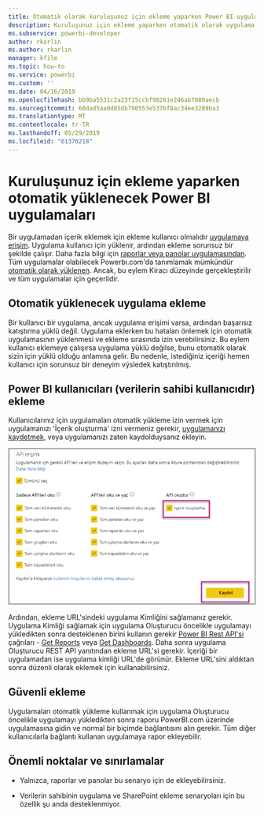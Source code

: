 ```yaml
---
title: Otomatik olarak kuruluşunuz için ekleme yaparken Power BI uygulamaları yükle
description: Kuruluşunuz için ekleme yaparken otomatik olarak uygulama yükleme Power BI hakkında bilgi edinin.
ms.subservice: powerbi-developer
author: rkarlin
ms.author: rkarlin
manager: kfile
ms.topic: how-to
ms.service: powerbi
ms.custom: ''
ms.date: 04/16/2019
ms.openlocfilehash: bb9ba5531c2a23f15ccbf98261e246ab7080aecb
ms.sourcegitcommit: 60dad5aa0d85db790553e537bf8ac34ee3289ba3
ms.translationtype: MT
ms.contentlocale: tr-TR
ms.lasthandoff: 05/29/2019
ms.locfileid: "61376218"
---
```

# <a name="auto-install-power-bi-apps-when-embedding-for-your-organization"></a>Kuruluşunuz için ekleme yaparken otomatik yüklenecek Power BI uygulamaları

Bir uygulamadan içerik eklemek için ekleme kullanıcı olmalıdır [uygulamaya erişim](../service-create-distribute-apps.md). Uygulama kullanıcı için yüklenir, ardından ekleme sorunsuz bir şekilde çalışır. Daha fazla bilgi için [raporlar veya panolar uygulamasından](embed-from-apps.md). Tüm uygulamalar olabilecek Powerbı.com'da tanımlamak mümkündür [otomatik olarak yüklenen](https://powerbi.microsoft.com/blog/automatically-install-apps/). Ancak, bu eylem Kiracı düzeyinde gerçekleştirilir ve tüm uygulamalar için geçerlidir.

## <a name="auto-install-app-on-embedding"></a>Otomatik yüklenecek uygulama ekleme

Bir kullanıcı bir uygulama, ancak uygulama erişimi varsa, ardından başarısız katıştırma yüklü değil. Uygulama eklerken bu hataları önlemek için otomatik uygulamasının yüklenmesi ve ekleme sırasında izin verebilirsiniz. Bu eylem kullanıcı eklemeye çalışırsa uygulama yüklü değilse, bunu otomatik olarak sizin için yüklü olduğu anlamına gelir. Bu nedenle, istediğiniz içeriği hemen kullanıcı için sorunsuz bir deneyim výsledek katıştırılmış.

## <a name="embed-for-power-bi-users-user-owns-data"></a>Power BI kullanıcıları (verilerin sahibi kullanıcıdır) ekleme

Kullanıcılarınız için uygulamaları otomatik yükleme izin vermek için uygulamanızı 'İçerik oluşturma' izni vermeniz gerekir, [uygulamanızı kaydetmek](register-app.md#register-with-the-power-bi-application-registration-tool), veya uygulamanızı zaten kaydolduysanız ekleyin.

![Register app içerik oluşturur](media/embed-auto-install-app/register-app-create-content.png)

Ardından, ekleme URL'sindeki uygulama Kimliğini sağlamanız gerekir. Uygulama Kimliği sağlamak için uygulama Oluşturucu öncelikle uygulamayı yükledikten sonra desteklenen birini kullanın gerekir [Power BI Rest API'si](https://docs.microsoft.com/rest/api/power-bi/) çağrıları - [Get Reports](https://docs.microsoft.com/rest/api/power-bi/reports/getreports) veya [Get Dashboards](https://docs.microsoft.com/rest/api/power-bi/dashboards/getdashboards). Daha sonra uygulama Oluşturucu REST API yanıtından ekleme URL'si gerekir. İçeriği bir uygulamadan ise uygulama kimliği URL'de görünür.  Ekleme URL'sini aldıktan sonra düzenli olarak eklemek için kullanabilirsiniz.

## <a name="secure-embed"></a>Güvenli ekleme

Uygulamaları otomatik yükleme kullanmak için uygulama Oluşturucu öncelikle uygulamayı yükledikten sonra raporu PowerBI.com üzerinde uygulamasına gidin ve normal bir biçimde bağlantısını alın gerekir. Tüm diğer kullanıcılarla bağlantı kullanan uygulamaya rapor ekleyebilir.

## <a name="considerations-and-limitations"></a>Önemli noktalar ve sınırlamalar

* Yalnızca, raporlar ve panolar bu senaryo için de ekleyebilirsiniz.

* Verilerin sahibinin uygulama ve SharePoint ekleme senaryoları için bu özellik şu anda desteklenmiyor.